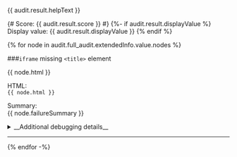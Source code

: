 {{ audit.result.helpText }}

{# Score: {{ audit.result.score }} #}
{%- if audit.result.displayValue %}
Display value: {{ audit.result.displayValue }}
{% endif %}

{% for node in audit.full_audit.extendedInfo.value.nodes %}

###`iframe` missing `<title>` element

{{ node.html }}

HTML:<br>
`{{ node.html }}`

Summary:<br>
{{ node.failureSummary }}

<details>
<summary>__Additional debugging details__</summary>

_Selector path:_ <br> `{{ node.target }}`

_DOM path:_ <br>
`{{ node.path }}`
</details>
<hr>
{% endfor -%}

